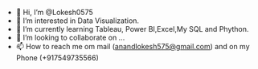 - 👋 Hi, I’m @Lokesh0575
- 👀 I’m interested in Data Visualization.
- 🌱 I’m currently learning Tableau, Power BI,Excel,My SQL and Phython.
- 💞️ I’m looking to collaborate on ...
- 📫 How to reach me om mail (anandlokesh575@gmail.com) and on my Phone (+917549735566)

<!---
Lokesh0575/Lokesh0575 is a ✨ special ✨ repository because its `README.md` (this file) appears on your GitHub profile.
You can click the Preview link to take a look at your changes.
--->
